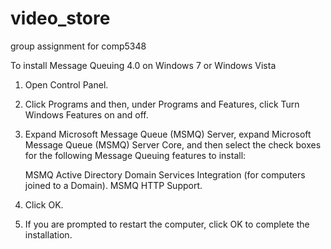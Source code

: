 video_store
===========

group assignment for comp5348

To install Message Queuing 4.0 on Windows 7 or Windows Vista

1. Open Control Panel.
2. Click Programs and then, under Programs and Features, click Turn Windows Features on and off.
3. Expand Microsoft Message Queue (MSMQ) Server, expand Microsoft Message Queue (MSMQ) Server Core, and then select the check boxes for the following Message Queuing features to install:
    
	MSMQ Active Directory Domain Services Integration (for computers joined to a Domain).
    MSMQ HTTP Support.

4. Click OK.
5. If you are prompted to restart the computer, click OK to complete the installation.